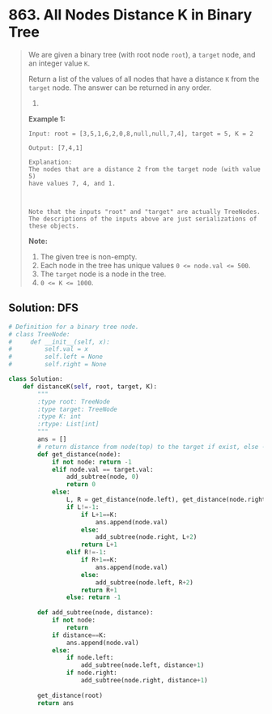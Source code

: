 # 863. All Nodes Distance K in Binary Tree

> We are given a binary tree \(with root node `root`\), a `target` node, and an integer value `K`.
>
> Return a list of the values of all nodes that have a distance `K` from the `target` node.  The answer can be returned in any order.
>
> 1. 
> **Example 1:**
>
> ```text
> Input: root = [3,5,1,6,2,0,8,null,null,7,4], target = 5, K = 2
>
> Output: [7,4,1]
>
> Explanation: 
> The nodes that are a distance 2 from the target node (with value 5)
> have values 7, 4, and 1.
>
>
>
> Note that the inputs "root" and "target" are actually TreeNodes.
> The descriptions of the inputs above are just serializations of these objects.
> ```
>
> **Note:**
>
> 1. The given tree is non-empty.
> 2. Each node in the tree has unique values `0 <= node.val <= 500`.
> 3. The `target` node is a node in the tree.
> 4. `0 <= K <= 1000`.

## Solution: DFS

```python
# Definition for a binary tree node.
# class TreeNode:
#     def __init__(self, x):
#         self.val = x
#         self.left = None
#         self.right = None

class Solution:
    def distanceK(self, root, target, K):
        """
        :type root: TreeNode
        :type target: TreeNode
        :type K: int
        :rtype: List[int]
        """
        ans = []
        # return distance from node(top) to the target if exist, else -1
        def get_distance(node):
            if not node: return -1
            elif node.val == target.val: 
                add_subtree(node, 0)
                return 0
            else:
                L, R = get_distance(node.left), get_distance(node.right)
                if L!=-1:
                    if L+1==K: 
                        ans.append(node.val)
                    else: 
                        add_subtree(node.right, L+2)
                    return L+1
                elif R!=-1:
                    if R+1==K: 
                        ans.append(node.val)
                    else: 
                        add_subtree(node.left, R+2)
                    return R+1
                else: return -1
                
        def add_subtree(node, distance):
            if not node:
                return
            if distance==K:
                ans.append(node.val)
            else:
                if node.left:
                    add_subtree(node.left, distance+1)
                if node.right:
                    add_subtree(node.right, distance+1)
                    
        get_distance(root)
        return ans
                
            
```

